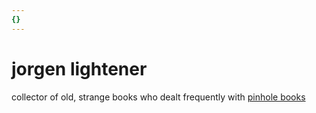 ```yaml
---
{}
---
```

# jorgen lightener   
   
collector of old, strange books who dealt frequently with [pinhole books](../Organizations/pinhole%20books.md)